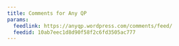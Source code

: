 ```yaml
---
title: Comments for Any QP
params:
  feedlink: https://anyqp.wordpress.com/comments/feed/
  feedid: 10ab7eec1d8d90f58f2c6fd3505ac777
---
```

